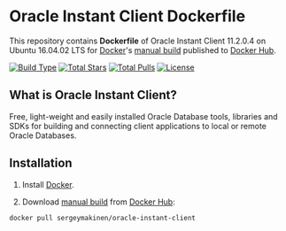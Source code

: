 # Oracle Instant Client Dockerfile

This repository contains **Dockerfile** of Oracle Instant Client 11.2.0.4 on Ubuntu 16.04.02 LTS for [Docker](https://www.docker.com/)'s [manual build](https://hub.docker.com/r/sergeymakinen/oracle/) published to [Docker Hub](https://hub.docker.com/).

[![Build Type](https://img.shields.io/docker/automated/sergeymakinen/oracle-instant-client.svg?style=flat-square)](https://hub.docker.com/r/sergeymakinen/oracle-instant-client/) [![Total Stars](https://img.shields.io/docker/stars/sergeymakinen/oracle-instant-client.svg?style=flat-square)](https://hub.docker.com/r/sergeymakinen/oracle-instant-client/) [![Total Pulls](https://img.shields.io/docker/pulls/sergeymakinen/oracle-instant-client.svg?style=flat-square)](https://hub.docker.com/r/sergeymakinen/oracle-instant-client/) [![License](https://img.shields.io/badge/license-MIT-brightgreen.svg?style=flat-square)](LICENSE)

## What is Oracle Instant Client?

Free, light-weight and easily installed Oracle Database tools, libraries and SDKs for building and connecting client applications to local or remote Oracle Databases.

## Installation

1. Install [Docker](https://www.docker.com/).

2. Download [manual build](https://hub.docker.com/r/sergeymakinen/oracle-instant-client/) from [Docker Hub](https://hub.docker.com/): 

```bash
docker pull sergeymakinen/oracle-instant-client
```
